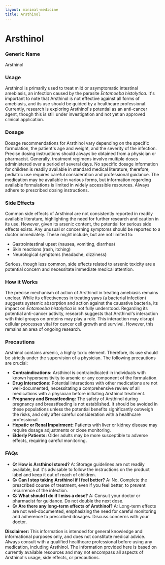 ```yaml
---
layout: minimal-medicine
title: Arsthinol
---
```


# Arsthinol
### Generic Name
Arsthinol

### Usage
Arsthinol is primarily used to treat mild or asymptomatic intestinal amebiasis, an infection caused by the parasite *Entamoeba histolytica*.  It's important to note that Arsthinol is not effective against all forms of amebiasis, and its use should be guided by a healthcare professional.  Currently, research is exploring Arsthinol's potential as an anti-cancer agent, though this is still under investigation and not yet an approved clinical application.

### Dosage
Dosage recommendations for Arsthinol vary depending on the specific formulation, the patient's age and weight, and the severity of the infection.  Precise dosing instructions should always be obtained from a physician or pharmacist.  Generally, treatment regimens involve multiple doses administered over a period of several days.  No specific dosage information for children is readily available in standard medical literature; therefore, pediatric use requires careful consideration and professional guidance. The medication may be available in various forms, but information regarding available formulations is limited in widely accessible resources.  Always adhere to prescribed dosing instructions.

### Side Effects
Common side effects of Arsthinol are not consistently reported in readily available literature, highlighting the need for further research and caution in its use.  However, given its arsenic content, the potential for serious side effects exists.  Any unusual or concerning symptoms should be reported to a doctor immediately.  These might include, but are not limited to:

* Gastrointestinal upset (nausea, vomiting, diarrhea)
* Skin reactions (rash, itching)
* Neurological symptoms (headache, dizziness)


Serious, though less common, side effects related to arsenic toxicity are a potential concern and necessitate immediate medical attention.  


### How it Works
The precise mechanism of action of Arsthinol in treating amebiasis remains unclear. While its effectiveness in treating yaws (a bacterial infection) suggests systemic absorption and action against the causative bacteria, its impact on *Entamoeba histolytica* is not fully understood.  Regarding its potential anti-cancer activity, research suggests that Arsthinol's interaction with thiol groups on proteins may play a role.  This interaction may disrupt cellular processes vital for cancer cell growth and survival. However, this remains an area of ongoing research.


### Precautions
Arsthinol contains arsenic, a highly toxic element.  Therefore, its use should be strictly under the supervision of a physician.  The following precautions are crucial:

* **Contraindications:**  Arsthinol is contraindicated in individuals with known hypersensitivity to arsenic or any component of the formulation.
* **Drug Interactions:** Potential interactions with other medications are not well-documented, necessitating a comprehensive review of all medications with a physician before initiating Arsthinol treatment.
* **Pregnancy and Breastfeeding:** The safety of Arsthinol during pregnancy and breastfeeding is not established.  It should be avoided in these populations unless the potential benefits significantly outweigh the risks, and only after careful consideration with a healthcare professional.
* **Hepatic or Renal Impairment:**  Patients with liver or kidney disease may require dosage adjustments or close monitoring.
* **Elderly Patients:** Older adults may be more susceptible to adverse effects, requiring careful monitoring.


### FAQs

* **Q: How is Arsthinol stored?** A:  Storage guidelines are not readily available, but it's advisable to follow the instructions on the product label and keep it out of reach of children.
* **Q: Can I stop taking Arsthinol if I feel better?** A: No.  Complete the prescribed course of treatment, even if you feel better, to prevent recurrence of the infection.
* **Q: What should I do if I miss a dose?** A:  Consult your doctor or pharmacist for guidance.  Do not double the next dose.
* **Q: Are there any long-term effects of Arsthinol?** A:  Long-term effects are not well-documented, emphasizing the need for careful monitoring and adherence to prescribed dosages.  Discuss concerns with your doctor.


**Disclaimer:** This information is intended for general knowledge and informational purposes only, and does not constitute medical advice. Always consult with a qualified healthcare professional before using any medication, including Arsthinol. The information provided here is based on currently available resources and may not encompass all aspects of Arsthinol's usage, side effects, or precautions.
